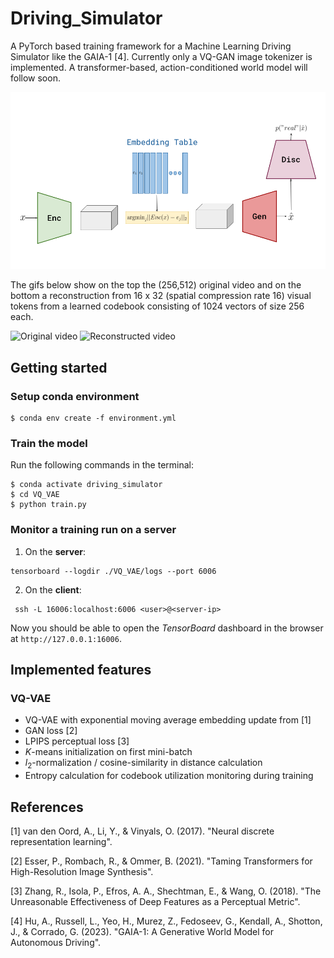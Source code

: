# Driving_Simulator
A PyTorch based training framework for a Machine Learning Driving Simulator like the GAIA-1 [4]. Currently only a VQ-GAN image tokenizer is implemented. A transformer-based, action-conditioned world model will follow soon.

<img src="img/VQ_GAN.png" alt="Architecture">

The gifs below show on the top the (256,512) original video and on the bottom a reconstruction from 16 x 32 (spatial compression rate 16) visual tokens from a learned codebook consisting of 1024 vectors of size 256 each.

![Original video](img/original.gif)
![Reconstructed video](img/reconstructed.gif)

## Getting started

### Setup conda environment

```console
$ conda env create -f environment.yml
```

### Train the model

Run the following commands in the terminal:

```console
$ conda activate driving_simulator
$ cd VQ_VAE
$ python train.py
```

### Monitor a training run on a server

1. On the **server**:
```console
tensorboard --logdir ./VQ_VAE/logs --port 6006
```

2. On the **client**:

```console
 ssh -L 16006:localhost:6006 <user>@<server-ip>
```

Now you should be able to open the *TensorBoard* dashboard in the browser at `http://127.0.0.1:16006`.

## Implemented features

### VQ-VAE

* VQ-VAE with exponential moving average embedding update from [1]
* GAN loss [2]
* LPIPS perceptual loss [3]
* $K$-means initialization on first mini-batch
* $l_2$-normalization / cosine-similarity in distance calculation
* Entropy calculation for codebook utilization monitoring during training

## References

[1] van den Oord, A., Li, Y., & Vinyals, O. (2017). "Neural discrete representation learning".

[2] Esser, P., Rombach, R., & Ommer, B. (2021). "Taming Transformers for High-Resolution Image Synthesis".

[3] Zhang, R., Isola, P., Efros, A. A., Shechtman, E., & Wang, O. (2018). "The Unreasonable Effectiveness of Deep Features as a Perceptual Metric".

[4] Hu, A., Russell, L., Yeo, H., Murez, Z., Fedoseev, G., Kendall, A., Shotton, J., & Corrado, G. (2023). "GAIA-1: A Generative World Model for Autonomous Driving".

